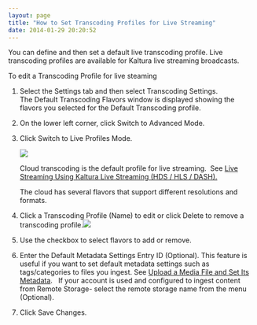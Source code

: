```yaml
---
layout: page
title: "How to Set Transcoding Profiles for Live Streaming"
date: 2014-01-29 20:20:52
---
```


You can define and then set a default live transcoding profile. Live transcoding profiles are available for Kaltura live streaming broadcasts.

<p class="mce-procedure">
  To edit a Transcoding Profile for live steaming
</p>

1.  Select the Settings tab and then select Transcoding Settings.  
    The Default Transcoding Flavors window is displayed showing the flavors you selected for the Default Transcoding profile.
2.  On the lower left corner, click Switch to Advanced Mode.
3.  Click Switch to Live Profiles Mode.
    
    <img src="{{site.url}}/assets/1316">
    
    Cloud transcoding is the default profile for live streaming.  See <a href="http://knowledge.kaltura.com/node/1047#live_transcoding_profile" target="_blank">Live Streaming Using Kaltura Live Streaming (HDS / HLS / DASH).</a>
    
    The cloud has several flavors that support different resolutions and formats.

4.  Click a Transcoding Profile (Name) to edit or click Delete to remove a transcoding profile.<img src="{{site.url}}/assets/1315">
5.  Use the checkbox to select flavors to add or remove.
6.  Enter the Default Metadata Settings Entry ID (Optional). This feature is useful if you want to set default metadata settings such as tags/categories to files you ingest. See <a href="http://knowledge.kaltura.com/node/339" target="_blank">Upload a Media File and Set Its Metadata</a>.   If your account is used and configured to ingest content from Remote Storage- select the remote storage name from the menu (Optional).
7.  Click Save Changes.